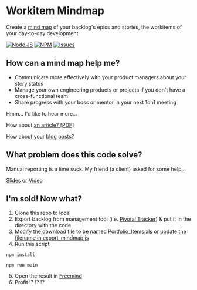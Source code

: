 # Workitem Mindmap

Create a [mind map](https://en.wikipedia.org/wiki/Mind_map) of your backlog's epics and stories, the workitems of your day-to-day development

[![Node.JS](https://img.shields.io/badge/node.js-3C873A.svg)](https://nodejs.org/en/)
[![NPM](https://img.shields.io/badge/npm-CC3534.svg)](https://www.npmjs.com/)
[![Issues](https://img.shields.io/github/issues/aclairefication/workitem-mindmap?color=blueviolet)](https://github.com/aclairefication/workitem-mindmap/issues)

## How can a mind map help me?

- Communicate more effectively with your product managers about your story status
- Manage your own engineering products or projects if you don't have a cross-functional team
- Share progress with your boss or mentor in your next 1on1 meeting

Hmm... I'd like to hear more... 

How about [an article? [PDF]](https://www.stickyminds.com/sites/default/files/volume-issue/pdf/V16I1.pdf)

How about your [blog posts](http://blog.aclairefication.com//?s=mindmap)?

## What problem does this code solve?

Manual reporting is a time suck. My friend (a client) asked for some help...

[Slides](https://www.slideshare.net/aclairefication/blow-your-mind-mindmap-automation-in-node) or [Video](https://youtu.be/aTIB1_v6XuY)

## I'm sold! Now what?
1. Clone this repo to local
2. Export backlog from management tool (i.e. [Pivotal Tracker](https://www.pivotaltracker.com/)) & put it in the directory with the code
3. Modify the download file to be named Portfolio_Items.xls or [update the filename in export_mindmap.js](https://github.com/aclairefication/workitem-mindmap/blob/master/export_mindmap.js#L13)
4. Run this script

```npm install```

```npm run main```

5. Open the result in [Freemind](http://freemind.sourceforge.net)
6. Profit :interrobang: :interrobang: :interrobang:
